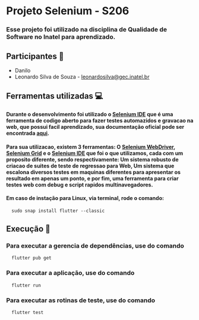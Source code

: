 # Projeto Selenium - S206

### Esse projeto foi utilizado na disciplina de Qualidade de Software no Inatel para aprendizado.

## Participantes :man:

- Danilo
- Leonardo Silva de Souza - leonardosilva@gec.inatel.br

## Ferramentas utilizadas :computer:

#### Durante o desenvolvimento foi utilizado o [Selenium IDE](https://www.selenium.dev/selenium-ide/) que é uma ferramenta de codigo aberto para fazer testes automazidos e gravacao na web, que possui facil aprendizado, sua documentação oficial pode ser encontrada [aqui](https://www.selenium.dev/selenium-ide/docs/en/introduction/getting-started).

#### Para sua utilizacao, existem 3 ferramentas: O [Selenium WebDriver](https://www.selenium.dev/documentation/webdriver/), [Selenium Grid](https://www.selenium.dev/documentation/grid/) e o [Selenium IDE](https://www.selenium.dev/selenium-ide/) que foi o que utilizamos, cada com um proposito diferente, sendo respectivamente: Um sistema robusto de criacao de suites de teste de regressao para Web, Um sistema que escalona diversos testes em maquinas diferentes para apresentar os resultado em apenas um ponto, e por fim, uma ferramenta para criar testes web com debug e script rapidos multinavegadores.

#### Em caso de instação para Linux, via terminal, rode o comando:

```
  sudo snap install flutter --classic
```

## Execução :wrench:

### Para executar a gerencia de dependências, use do comando
```
  flutter pub get
```
### Para executar a aplicação, use do comando
```
  flutter run
```
### Para executar as rotinas de teste, use do comando
```
  flutter test
```
